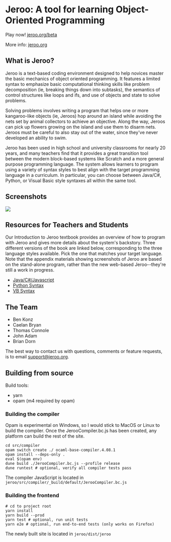 #  Jeroo: A tool for learning Object-Oriented Programming

Play now! [jeroo.org/beta](https://www.jeroo.org/beta)

More info: [jeroo.org](https://www.jeroo.org)

## What is Jeroo?

Jeroo is a text-based coding environment designed to help novices master the basic mechanics of object oriented programming. It features a limited syntax to emphasize basic computational thinking skills like problem decomposition (ie, breaking things down into subtasks), the semantics of control structures like loops and ifs, and use of objects and state to solve problems. 

 Solving problems involves writing a program that helps one or more kangaroo-like objects (ie, Jeroos) hop around an island while avoiding the nets set by animal collectors to achieve an objective. Along the way, Jeroos can pick up flowers growing on the island and use them to disarm nets. Jeroos must be careful to also stay out of the water, since they've never developed an ability to swim.

Jeroo has been used in high school and university classrooms for nearly 20 years, and many teachers find that it provides a great transition tool between the modern block-based systems like Scratch and a more general purpose programming language. The system allows learners to program using a variety of syntax styles to best align with the target programming language in a curriculum. In particular, you can choose between Java/C#, Python, or Visual Basic style syntaxes all within the same tool. 

## Screenshots

![](https://www.jeroo.org/images/ScreenCapture.gif)

## Resources for Teachers and Students

Our Introduction to Jeroo textbook provides an overview of how to program with Jeroo and gives more details about the system's backstory. Three different versions of the book are linked below, corresponding to the three language styles available. Pick the one that matches your target language. Note that the appendix materials showing screenshots of Jeroo are based on the stand-alone program, rather than the new web-based Jeroo--they're still a work in progress. 

- [Java/C#/Javascript](https://www.jeroo.org/docs/JerooDocJava.pdf)
- [Python Syntax](https://www.jeroo.org/docs/JerooDocPython.pdf)
- [VB Syntax](https://www.jeroo.org/docs/JerooDocVB.pdf)

## The Team

- Ben Konz
- Caelan Bryan
- Thomas Connole
- John Adam
- Brian Dorn

The best way to contact us with questions, comments or feature requests, is to email support@jeroo.org.

## Building from source

Build tools:
- yarn
- opam (m4 required by opam)

### Building the compiler

Opam is experimental on Windows, so I would stick to
MacOS or Linux to build the compiler. Once the JerooCompiler.bc.js 
has been created, any platform can build the rest of the site.

```text
cd src/compiler
opam switch create ./ ocaml-base-compiler.4.08.1
opam install --deps-only .
eval $(opam env)
dune build ./JerooCompiler.bc.js --profile release
dune runtest # optional, verify all compiler tests pass
```

The compiler JavaScript is located in `jeroo/src/compiler/_build/default/JerooCompiler.bc.js`

### Building the frontend

```text
# cd to project root
yarn install
yarn build --prod
yarn test # optional, run unit tests
yarn e2e # optional, run end-to-end tests (only works on Firefox)
```

The newly built site is located in `jeroo/dist/jeroo`